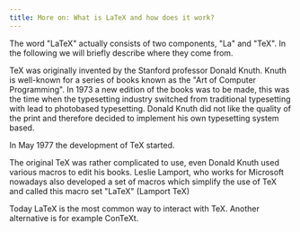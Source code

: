 ```yaml
---
title: More on: What is LaTeX and how does it work?
---
```


The word "LaTeX" actually consists of two components, "La" and "TeX". In the
following we will briefly describe where they come from.

TeX was originally invented by the Stanford professor Donald Knuth. Knuth is
well-known for a series of books known as the "Art of Computer Programming". In
1973 a new edition of the books was to be made, this was the time when the
typesetting industry switched from traditional typesetting with lead to
photobased typesetting. Donald Knuth did not like the quality of the print and
therefore decided to implement his own typesetting system based.

In May 1977 the development of TeX started.

The original TeX was rather complicated to use, even Donald Knuth used various
macros to edit his books. Leslie Lamport, who works for Microsoft nowadays also
developed a set of macros which simplify the use of TeX and called this macro
set "LaTeX" (Lamport TeX)

Today LaTeX is the most common way to interact with TeX. Another alternative is
for example ConTeXt.
